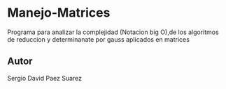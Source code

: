 # Manejo-Matrices

Programa para analizar la complejidad (Notacion big O),de los algoritmos de reduccion y determinanate por gauss aplicados en matrices

## Autor

Sergio David Paez Suarez
